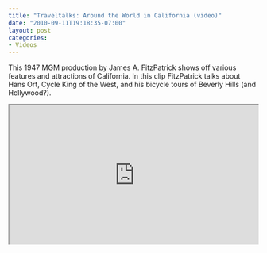 ```yaml
---
title: "Traveltalks: Around the World in California (video)"
date: "2010-09-11T19:18:35-07:00"
layout: post
categories:
- Videos
---
```


This 1947 MGM production by James A. FitzPatrick shows off various features and attractions of California. In this clip FitzPatrick talks about Hans Ort, Cycle King of the West, and his bicycle tours of Beverly Hills (and Hollywood?).

<div style="position: relative; padding-bottom: 56.25%; overflow: hidden;"><iframe allowfullscreen="allowfullscreen" height="100%" loading="lazy" scrolling="auto" src="https://content.jwplatform.com/players/5OijMTPC-YZJT0Rh5.html" style="position: absolute;" width="100%"></iframe></div>
